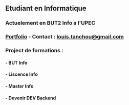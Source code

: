 ## Etudiant en Informatique
### Actuelement en BUT2 Info a l'UPEC

### [Portfolio](https://tanchou.fr) - Contact : louis.tanchou@gmail.com

### Project de formations :
#### - BUT Info
#### - Liscence Info
#### - Master Info
#### - Devenir DEV Backend

<!--
**Gamenight77/Gamenight77** is a ✨ _special_ ✨ repository because its `README.md` (this file) appears on your GitHub profile.

Here are some ideas to get you started:

- 🔭 I’m currently working on ...
- 🌱 I’m currently learning ...
- 👯 I’m looking to collaborate on ...
- 🤔 I’m looking for help with ...
- 💬 Ask me about ...
- 📫 How to reach me: ...
- 😄 Pronouns: ...
- ⚡ Fun fact: ...
-->
